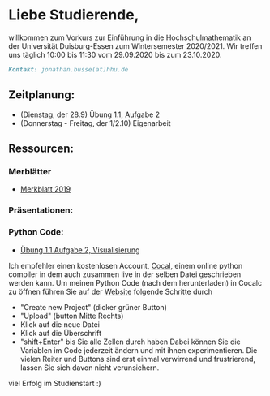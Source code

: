 # Liebe Studierende,
willkommen zum Vorkurs zur Einführung in die Hochschulmathematik an der Universität Duisburg-Essen zum Wintersemester 2020/2021. Wir treffen uns täglich 10:00 bis 11:30 vom 29.09.2020 bis zum 23.10.2020.

```markdown
Kontakt: jonathan.busse(at)hhu.de
```

## Zeitplanung:
- (Dienstag, der 28.9) Übung 1.1, Aufgabe 2
- (Donnerstag - Freitag, der 1/2.10) Eigenarbeit

## Ressourcen:
### Merblätter
- [Merkblatt 2019](https://github.com/JonathanVorkurs/MathematikVorkurs2019/blob/master/MerkblattMathematikVorkurs2019.pdf)

### Präsentationen:

### Python Code:
- [Übung 1.1 Aufgabe 2, Visualisierung](https://github.com/JoKaBus/VEH2020/blob/master/Uebung11Aufgabe12_upload.ipynb)

Ich empfehler einen kostenlosen Account, [Cocal](cocal.com), einem online python compiler in dem auch zusammen live in der selben Datei geschrieben werden kann.
Um meinen Python Code (nach dem herunterladen) in Cocalc zu öffnen führen Sie auf der [Website](cocalc.com) folgende Schritte durch
- "Create new Project" (dicker grüner Button)
- "Upload" (button Mitte Rechts)
- Klick auf die neue Datei
- Klick auf die Überschrift
- "shift+Enter" bis Sie alle Zellen durch haben
Dabei können Sie die Variablen im Code jederzeit ändern und mit ihnen experimentieren.
Die vielen Reiter und Buttons sind erst einmal verwirrend und frustrierend, lassen Sie sich davon nicht verunsichern.

viel Erfolg im Studienstart :)
